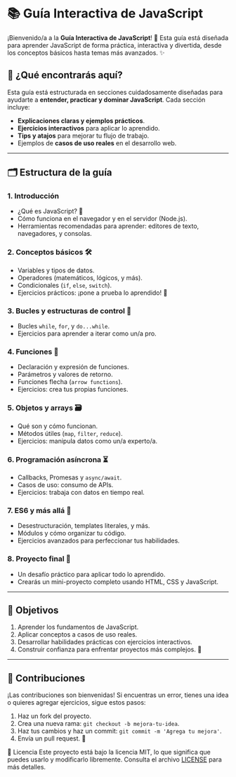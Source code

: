 # 📚 Guía Interactiva de JavaScript

¡Bienvenido/a a la **Guía Interactiva de JavaScript**! 🎉 Esta guía está diseñada para aprender JavaScript de forma práctica, interactiva y divertida, desde los conceptos básicos hasta temas más avanzados. ✨

## 🚀 ¿Qué encontrarás aquí?

Esta guía está estructurada en secciones cuidadosamente diseñadas para ayudarte a **entender, practicar y dominar JavaScript**. Cada sección incluye:

- **Explicaciones claras y ejemplos prácticos**.
- **Ejercicios interactivos** para aplicar lo aprendido.
- **Tips y atajos** para mejorar tu flujo de trabajo.
- Ejemplos de **casos de uso reales** en el desarrollo web.

---

## 🗂️ Estructura de la guía

### 1. **Introducción**

- ¿Qué es JavaScript? 🤔
- Cómo funciona en el navegador y en el servidor (Node.js).
- Herramientas recomendadas para aprender: editores de texto, navegadores, y consolas.

### 2. **Conceptos básicos** 🛠️

- Variables y tipos de datos.
- Operadores (matemáticos, lógicos, y más).
- Condicionales (`if`, `else`, `switch`).
- Ejercicios prácticos: ¡pone a prueba lo aprendido! 💪

### 3. **Bucles y estructuras de control** 🔄

- Bucles `while`, `for`, y `do...while`.
- Ejercicios para aprender a iterar como un/a pro.

### 4. **Funciones** 🧩

- Declaración y expresión de funciones.
- Parámetros y valores de retorno.
- Funciones flecha (`arrow functions`).
- Ejercicios: crea tus propias funciones.

### 5. **Objetos y arrays** 🗃️

- Qué son y cómo funcionan.
- Métodos útiles (`map`, `filter`, `reduce`).
- Ejercicios: manipula datos como un/a experto/a.

### 6. **Programación asíncrona** ⏳

- Callbacks, Promesas y `async/await`.
- Casos de uso: consumo de APIs.
- Ejercicios: trabaja con datos en tiempo real.

### 7. **ES6 y más allá** 🚀

- Desestructuración, templates literales, y más.
- Módulos y cómo organizar tu código.
- Ejercicios avanzados para perfeccionar tus habilidades.

### 8. **Proyecto final** 🎯

- Un desafío práctico para aplicar todo lo aprendido.
- Crearás un mini-proyecto completo usando HTML, CSS y JavaScript.

---

## 🎯 Objetivos

1. Aprender los fundamentos de JavaScript.
2. Aplicar conceptos a casos de uso reales.
3. Desarrollar habilidades prácticas con ejercicios interactivos.
4. Construir confianza para enfrentar proyectos más complejos. 💪

---

## 🤝 Contribuciones

¡Las contribuciones son bienvenidas! Si encuentras un error, tienes una idea o quieres agregar ejercicios, sigue estos pasos:

1. Haz un fork del proyecto.
2. Crea una nueva rama: `git checkout -b mejora-tu-idea`.
3. Haz tus cambios y haz un commit: `git commit -m 'Agrega tu mejora'`.
4. Envía un pull request. 🚀

📝 Licencia
Este proyecto está bajo la licencia MIT, lo que significa que puedes usarlo y modificarlo libremente. Consulta el archivo [LICENSE](./LICENSE) para más detalles.
